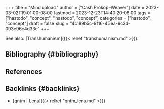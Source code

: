 +++
title = "Mind upload"
author = ["Cash Prokop-Weaver"]
date = 2023-03-02T19:01:00-08:00
lastmod = 2023-12-23T14:40:20-08:00
tags = ["hastodo", "concept", "hastodo", "concept"]
categories = ["hastodo", "concept"]
draft = false
slug = "4c189b5c-9f16-45ea-9c3d-093e96c4d33e"
+++

See also: [Transhumanism]({{< relref "transhumanism.md" >}}).


## Bibliography {#bibliography}

## References

<style>.csl-entry{text-indent: -1.5em; margin-left: 1.5em;}</style><div class="csl-bib-body">
</div>



## Backlinks {#backlinks}

-   [qntm | Lena]({{< relref "qntm_lena.md" >}})
